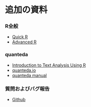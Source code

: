 追加の資料
======

### R全般
* [Quick R](http://www.statmethods.net)
* [Advanced R](http://adv-r.had.co.nz)

### quanteda
* [Introduction to Text Analysis Using R](https://github.com/kbenoit/ITAUR) 
* [quanteda.io](http://quanteda.io/articles/quickstart.html)
* [quanteda manual](https://cran.r-project.org/web/packages/quanteda/quanteda.pdf)

### 質問およびバグ報告
* [Github](https://github.com/kbenoit/quanteda/issues)
